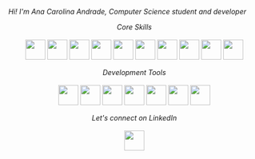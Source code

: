 <i> Hi! I'm Ana Carolina Andrade, Computer Science student and developer </i>

<p align="center">
  <i>Core Skills</i><br><br>
  <img src="https://www.svgrepo.com/show/493625/vue-vuejs-javascript-js-framework.svg" width="40" height="40" />
  <img src="https://www.svgrepo.com/show/374118/tailwind.svg" width="40" height="40" />
  <img src="https://www.svgrepo.com/show/374167/vite.svg" width="40" height="40" />
  <img src="https://www.svgrepo.com/show/376337/node-js.svg" width="40" height="40" />
  <img src="https://www.svgrepo.com/show/452234/java.svg" width="40" height="40" />
  <img src="https://www.svgrepo.com/show/452091/python.svg" width="40" height="40" />
  <img src="https://www.svgrepo.com/show/354440/tensorflow.svg" width="40" height="40" />
  <img src="https://www.svgrepo.com/show/354240/pytorch.svg" width="40" height="40" />
  <img src="https://cdn.prod.website-files.com/680a070c3b99253410dd3dcf/680a070c3b99253410dd3e61_Ultralytics_mark_blue.svg" width="40" height="40" />
  <img src="https://icon.icepanel.io/Technology/svg/scikit-learn.svg" width="40" height="40" />
</p>

<p align="center">
  <i>Development Tools</i><br><br>
  <img src="https://www.svgrepo.com/show/512317/github-142.svg" width="40" height="40" />
  <img src="https://avatars.githubusercontent.com/u/33467679?s=280&v=4" width="40" height="40" />
  <img src="https://www.svgrepo.com/show/452129/vs-code.svg" width="40" height="40" />
  <img src="https://www.svgrepo.com/show/353906/intellij-idea.svg" width="40" height="40" />
  <img src="https://www.svgrepo.com/show/354987/figma.svg" width="40" height="40" />
  <img src="https://www.svgrepo.com/show/475688/trello-color.svg" width="40" height="40" />
  <img src="https://www.svgrepo.com/show/405838/hugging-face.svg" width="40" height="40" />
</p>

<p align="center">
  <i>Let's connect on LinkedIn</i><br><br>
  <a href="https://www.linkedin.com/in/anacarolinaadr-cc" target="_blank">
    <img src="https://cdn.jsdelivr.net/gh/devicons/devicon/icons/linkedin/linkedin-original.svg" width="40" height="40"/>
  </a>
</p>
